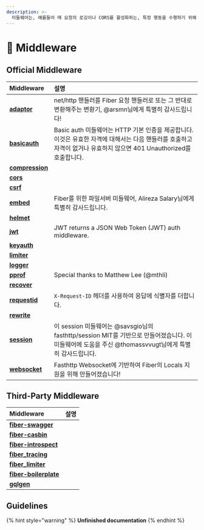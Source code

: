 ```yaml
---
description: >-
  미들웨어는, 예를들어 매 요청의 로깅이나 CORS를 활성화하는, 특정 행동을 수행하기 위해 사용하는 Context에 대한 접근과 함께 HTTP 요청 사이클에서 체이닝되는 함수입니다.
---
```


# 🧬 Middleware

## Official Middleware

| Middleware                                                | 설명                                                                                                          |
|:--------------------------------------------------------- |:----------------------------------------------------------------------------------------------------------- |
| [**adaptor**](https://github.com/gofiber/adaptor)         | net/http 핸들러를 Fiber 요청 핸들러로 또는 그 반대로 변환해주는 변환기, @arsmn님에게 특별히 감사드립니다!                                       |
| [**basicauth**](https://github.com/gofiber/basicauth)     | Basic auth 미들웨어는 HTTP 기본 인증을 제공합니다. 이것은 유효한 자격에 대해서는 다음 핸들러를 호출하고 자격이 없거나 유효하지 않으면 401 Unauthorized를 호출합니다. |
| [**compression**](https://github.com/gofiber/compression) |                                                                                                             |
| [**cors**](https://github.com/gofiber/cors)               |                                                                                                             |
| [**csrf**](https://github.com/gofiber/csrf)               |                                                                                                             |
| [**embed**](https://github.com/gofiber/embed)             | Fiber를 위한 파일서버 미들웨어, Alireza Salary님에게 특별히 감사드립니다.                                                          |
| [**helmet**](https://github.com/gofiber/helmet)           |                                                                                                             |
| [**jwt**](https://github.com/gofiber/jwt)                 | JWT returns a JSON Web Token \(JWT\) auth middleware.                                                     |
| [**keyauth**](https://github.com/gofiber/keyauth)         |                                                                                                             |
| [**limiter**](https://github.com/gofiber/limiter)         |                                                                                                             |
| [**logger**](https://github.com/gofiber/logger)           |                                                                                                             |
| [**pprof**](https://github.com/gofiber/pprof)             | Special thanks to Matthew Lee \(@mthli\)                                                                  |
| [**recover**](https://github.com/gofiber/recover)         |                                                                                                             |
| [**requestid**](https://github.com/gofiber/requestid)     | `X-Request-ID` 헤더를 사용하여 응답에 식별자를 더합니다.                                                                      |
| [**rewrite**](https://github.com/gofiber/rewrite)         |                                                                                                             |
| [**session**](https://github.com/gofiber/session)         | 이 session 미들웨어는 @savsgio님의 fasthttp/session MIT를 기반으로 만들어졌습니다. 이 미들웨어에 도움을 주신 @thomassvvugt님에게 특별히 감사드립니다.  |
| [**websocket**](https://github.com/gofiber/websocket)     | Fasthttp Websocket에 기반하여 Fiber의 Locals 지원을 위해 만들어졌습니다!                                                      |

## Third-Party Middleware

| Middleware                                                                | 설명 |
|:------------------------------------------------------------------------- |:-- |
| [**fiber-swagger**](https://github.com/arsmn/fiber-swagger)               |    |
| [**fiber-casbin**](https://github.com/arsmn/fiber-casbin)                 |    |
| [**fiber-introspect**](https://github.com/arsmn/fiber-introspect)         |    |
| [**fiber\_tracing**](https://github.com/shareed2k/fiber_tracing)        |    |
| [**fiber\_limiter**](https://github.com/shareed2k/fiber_limiter)        |    |
| [**fiber-boilerplate**](https://github.com/thomasvvugt/fiber-boilerplate) |    |
| [**gqlgen**](https://github.com/arsmn/gqlgen)                             |    |

## Guidelines

{% hint style="warning" %}
**Unfinished documentation**
{% endhint %}

